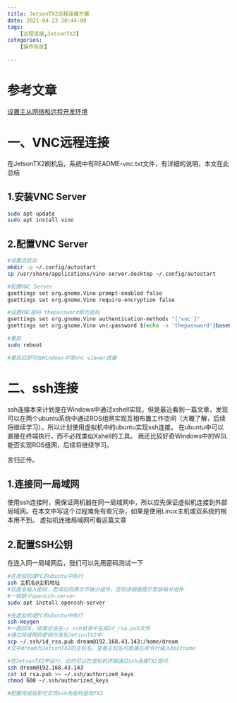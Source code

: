 ```yaml
---
title: JetsonTX2远程连接方案
date: 2021-04-23 20:44:08
tags: 
    [远程连接,JetsonTX2] 
categories: 
    [操作系统]
    
---
```


# 参考文章
[设置主从网络和远程开发环境](https://zhuanlan.zhihu.com/p/52005221)
# 一、VNC远程连接
在JetsonTX2刷机后，系统中有README-vnc.txt文件，有详细的说明，本文在此总结
## 1.安装VNC Server

```bash
sudo apt update
sudo apt install vino
```
## 2.配置VNC Server

```bash
#设置自启动
mkdir -p ~/.config/autostart
cp /usr/share/applications/vino-server.desktop ~/.config/autostart

#配置VNC Server
gsettings set org.gnome.Vino prompt-enabled false
gsettings set org.gnome.Vino require-encryption false

#设置VNC密码 thepassword即为密码
gsettings set org.gnome.Vino authentication-methods "['vnc']"
gsettings set org.gnome.Vino vnc-password $(echo -n 'thepassword'|base64)

#重启
sudo reboot

#重启后即可在Windows中用vnc viewer连接
```

# 二、ssh连接
ssh连接本来计划是在Windows中通过xshell实现，但是最近看到一篇文章，发现可以在两个ubuntu系统中通过ROS组网实现互相布置工作空间（大概了解，后续将继续学习）。所以计划使用虚拟机中的ubuntu实现ssh连接。
在ubuntu中可以直接在终端执行，而不必找类似Xshell的工具。
我还比较好奇Windows中的WSL能否实现ROS组网，后续将继续学习。

言归正传。
## 1.连接同一局域网
使用ssh连接时，需保证两机器在同一局域网中，所以应先保证虚拟机连接到外部局域网。在本文中写这个过程难免有些冗杂，如果是使用Linux主机或双系统的根本用不到。
虚拟机连接局域网可看这篇文章

## 2.配置SSH公钥
在连入同一局域网后，我们可以先用密码测试一下

```bash
#在虚拟机或PC的ubuntu中执行
ssh 主机名@主机地址
#后面会输入密码，若成功则表示不缺少组件，否则请根据提示安装相关组件
#一般缺少openssh-server
sudo apt install openssh-server
```

```bash
#在虚拟机或PC的ubuntu中执行
ssh-keygen
#一路回车，结束后会在~/.ssh目录中生成id_rsa.pub文件
#通过局域网将密钥分发到JetsonTX2中
scp ~/.ssh/id_rsa.pub dream@192.168.43.143:/home/dream
#文中dream为JetsonTX2的主机名，查看主机名可直接在命令行输入hostname
```

```bash
#在JetsonTX2中运行，此时可以在虚拟机终端通过ssh连接TX2即可
ssh dream@192.168.43.143
cat id_rsa.pub >> ~/.ssh/authorized_keys
chmod 600 ~/.ssh/authorized_keys

#配置完成后即可实现ssh免密码登陆TX2
```
